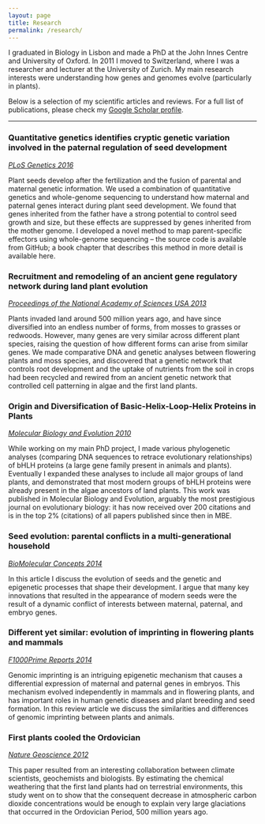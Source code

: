 ```yaml
---
layout: page
title: Research
permalink: /research/
---
```


I graduated in Biology in Lisbon and made a PhD at the John Innes Centre and University of Oxford. In 2011 I moved to Switzerland, where I was a researcher and lecturer at the University of Zurich. My main research interests were understanding how genes and genomes evolve (particularly in plants).

Below is a selection of my scientific articles and reviews. For a full list of publications, please check my [Google Scholar profile](https://scholar.google.de/citations?user=M1omNXgAAAAJ&hl=en).


---


### Quantitative genetics identifies cryptic genetic variation involved in the paternal regulation of seed development
[_PLoS Genetics 2016_](http://journals.plos.org/plosgenetics/article?id=10.1371/journal.pgen.1005806)


Plant seeds develop after the fertilization and the fusion of parental and maternal genetic information. We used a combination of quantitative genetics and whole-genome sequencing to understand how maternal and paternal genes interact during plant seed development. We found that genes inherited from the father have a strong potential to control seed growth and size, but these effects are suppressed by genes inherited from the mother genome. I developed a novel method to map parent-specific effectors using whole-genome sequencing – the source code is available from GitHub;  a book chapter that describes this method in more detail is available here.


### Recruitment and remodeling of an ancient gene regulatory network during land plant evolution
[_Proceedings of the National Academy of Sciences USA 2013_](http://www.pnas.org/content/110/23/9571.short)

Plants invaded land around 500 million years ago, and have since diversified into an endless number of forms, from mosses to grasses or redwoods. However, many genes are very similar across different plant species, raising the question of how different forms can arise from similar genes. We made comparative DNA and genetic analyses between flowering plants and moss species, and discovered that a genetic network that controls root development and the uptake of nutrients from the soil in crops had been recycled and rewired from an ancient genetic network that controlled cell patterning in algae and the first land plants.

### Origin and Diversification of Basic-Helix-Loop-Helix Proteins in Plants
[_Molecular Biology and Evolution 2010_](https://academic.oup.com/mbe/article/27/4/862/980278/Origin-and-Diversification-of-Basic-Helix-Loop)

While working on my main PhD project, I made various phylogenetic analyses (comparing DNA sequences to retrace evolutionary relationships) of bHLH proteins (a large gene family present in animals and plants). Eventually I expanded these analyses to include all major groups of land plants, and demonstrated that most modern groups of bHLH proteins were already present in the algae ancestors of land plants. This work was published in Molecular Biology and Evolution, arguably the most prestigious journal on evolutionary biology: it has now received over 200 citations and is in the top 2% (citations) of all papers published since then in MBE.

### Seed evolution: parental conflicts in a multi-generational household
[_BioMolecular Concepts 2014_](https://www.degruyter.com/document/doi/10.1515/bmc-2013-0034/html)

In this article I discuss the evolution of seeds and the genetic and epigenetic processes that shape their development. I argue that many key innovations that resulted in the appearance of modern seeds were the result of a dynamic conflict of interests between maternal, paternal, and embryo genes.

### Different yet similar: evolution of imprinting in flowering plants and mammals
[_F1000Prime Reports 2014_](https://www.ncbi.nlm.nih.gov/pmc/articles/PMC4126536/pdf/biolrep-06-63.pdf)

Genomic imprinting is an intriguing epigenetic mechanism that causes a differential expression of maternal and paternal genes in embryos. This mechanism evolved independently in mammals and in flowering plants, and has important roles in human genetic diseases and plant breeding and seed formation. In this review article we discuss the similarities and differences of genomic imprinting between plants and animals.

### First plants cooled the Ordovician
[_Nature Geoscience 2012_](https://www.nature.com/ngeo/journal/v5/n2/full/ngeo1390.html)

This paper resulted from an interesting collaboration between climate scientists, geochemists and biologists. By estimating the chemical weathering that the first land plants had on terrestrial environments, this study went on to show that the consequent decrease in atmospheric carbon dioxide concentrations would be enough to explain very large glaciations that occurred in the Ordovician Period, 500 million years ago.
